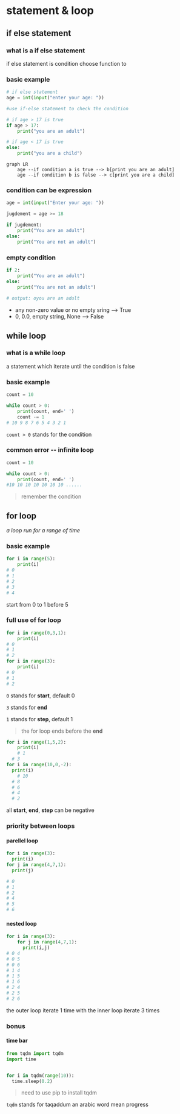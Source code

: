 # statement & loop

## if else statement

### what is a if else statement

if else statement is condition choose function to 



### basic example

```python
# if else statement
age = int(input("enter your age: "))

#use if-else statement to check the condition

# if age > 17 is true
if age > 17:
    print("you are an adult")

# if age < 17 is true
else:
    print("you are a child")
```

```mermaid
graph LR
	age --if condition a is true --> b[print you are an adult]
	age --if condition b is false --> c[print you are a child]
```

### condition can be expression

```python
age = int(input("Enter your age: "))

jugdement = age >= 18

if jugdement:
    print("You are an adult")
else:
    print("You are not an adult")
```



### empty condition

```python
if 2:
    print("You are an adult")
else:
    print("You are not an adult")
    
# output: oyou are an adult
```

*   any non-zero value or no empty sring --> True
*   0, 0.0, empty string, None --> False

## while loop

### what is a while loop

a statement which iterate until the condition is false



### basic example

```python
count = 10

while count > 0:
    print(count, end=' ')
    count -= 1
# 10 9 8 7 6 5 4 3 2 1
```

`count > 0` stands for the condition



### common error -- infinite loop

```python
count = 10

while count > 0:
    print(count, end=' ')
#10 10 10 10 10 10 10 ......
```

>   remember the condition 



## for loop

*a loop run for a range of time*

### basic example

```python
for i in range(5):
    print(i) 
# 0
# 1
# 2
# 3
# 4
```

start from 0 to 1 before 5

### full use of for loop

```python
for i in range(0,3,1):
	print(i)
# 0
# 1
# 2
for i in range(3):
	print(i)
# 0
# 1
# 2
```

`0` stands for **start**, default 0

`3` stands for **end**

`1` stands for **step**, default 1

>   the for loop ends before the **end**

```python
for i in range(1,5,2):
	print(i)
 	# 1
  # 3
for i in range(10,0,-2):
  print(i)
	# 10
  # 8
  # 6
  # 4
  # 2
```

all **start**, **end**, **step** can be negative



### priority between loops

#### parellel loop

```python
for i in range(3):
  print(i)
for j in range(4,7,1):
  print(j)

# 0
# 1
# 2
# 4
# 5
# 6


```

#### nested loop

```python
for i in range(3):
  	for j in range(4,7,1):
      print(i,j)
# 0 4
# 0 5
# 0 6
# 1 4
# 1 5
# 1 6
# 2 4
# 2 5
# 2 6
```

the outer loop iterate 1 time with the inner loop iterate 3 times 



### bonus 

#### time bar

```python
from tqdm import tqdm
import time


for i in tqdm(range(10)):
  time.sleep(0.2)
```

>   need to use pip to install tqdm

`tqdm` stands for taqaddum an arabic word mean progress
